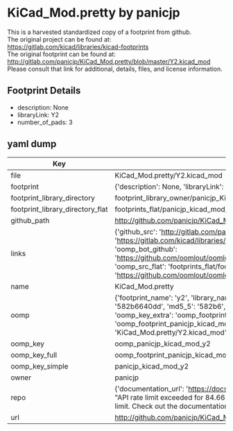 # KiCad_Mod.pretty by panicjp  
This is a harvested standardized copy of a footprint from github.  
The original project can be found at:  
https://gitlab.com/kicad/libraries/kicad-footprints  
The original footprint can be found at:
http://gitlab.com/panicjp/KiCad_Mod.pretty/blob/master/Y2.kicad_mod
Please consult that link for additional, details, files, and license information.  
## Footprint Details
* description: None  
* libraryLink: Y2  
* number_of_pads: 3  
## yaml dump  
| Key | Value |  
| --- | --- |  
| file | KiCad_Mod.pretty/Y2.kicad_mod |  
| footprint | {'description': None, 'libraryLink': 'Y2', 'number_of_pads': 3} |  
| footprint_library_directory | footprint_library_owner/panicjp_KiCad_Mod.pretty |  
| footprint_library_directory_flat | footprints_flat/panicjp_kicad_mod_y2/working |  
| github_path | http://github.com/panicjp/KiCad_Mod.pretty/blob/master/Y2.kicad_mod |  
| links | {'github_src': 'http://gitlab.com/panicjp/KiCad_Mod.pretty/blob/master/Y2.kicad_mod', 'github_src_repo': 'https://gitlab.com/kicad/libraries/kicad-footprints', 'oomp_bot': 'footprints/panicjp_kicad_mod_y2/working', 'oomp_bot_github': 'https://github.com/oomlout/oomlout_oomp_footprint_bot/tree/main/footprints/panicjp_kicad_mod_y2/working', 'oomp_src_flat': 'footprints_flat/footprints_flat/panicjp_kicad_mod_y2/working', 'oomp_src_flat_github': 'https://github.com/oomlout/oomlout_oomp_footprint_src/tree/main/footprints_flat/panicjp_kicad_mod_y2/working'} |  
| name | KiCad_Mod.pretty |  
| oomp | {'footprint_name': 'y2', 'library_name': 'kicad_mod', 'md5': '582b6640dd1f16b986bfa396eef8d6ec', 'md5_10': '582b6640dd', 'md5_5': '582b6', 'md5_6': '582b66', 'oomp_key': 'oomp_panicjp_kicad_mod_y2', 'oomp_key_extra': 'oomp_footprint_panicjp_kicad_mod_y2', 'oomp_key_full': 'oomp_footprint_panicjp_kicad_mod_y2_582b66', 'oomp_key_simple': 'panicjp_kicad_mod_y2', 'original_filename': 'KiCad_Mod.pretty/Y2.kicad_mod', 'owner_name': 'panicjp'} |  
| oomp_key | oomp_panicjp_kicad_mod_y2 |  
| oomp_key_full | oomp_footprint_panicjp_kicad_mod_y2 |  
| oomp_key_simple | panicjp_kicad_mod_y2 |  
| owner | panicjp |  
| repo | {'documentation_url': 'https://docs.github.com/rest/overview/resources-in-the-rest-api#rate-limiting', 'message': "API rate limit exceeded for 84.66.173.59. (But here's the good news: Authenticated requests get a higher rate limit. Check out the documentation for more details.)"} |  
| url | http://github.com/panicjp/KiCad_Mod.pretty |  

